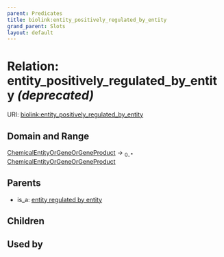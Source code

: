```yaml
---
parent: Predicates
title: biolink:entity_positively_regulated_by_entity
grand_parent: Slots
layout: default
---
```


# Relation: entity_positively_regulated_by_entity _(deprecated)_




URI: [biolink:entity_positively_regulated_by_entity](https://w3id.org/biolink/vocab/entity_positively_regulated_by_entity)

## Domain and Range

[ChemicalEntityOrGeneOrGeneProduct](ChemicalEntityOrGeneOrGeneProduct.md) ->  <sub>0..\*</sub> [ChemicalEntityOrGeneOrGeneProduct](ChemicalEntityOrGeneOrGeneProduct.md)

## Parents

 *  is_a: [entity regulated by entity](entity_regulated_by_entity.md)

## Children


## Used by

